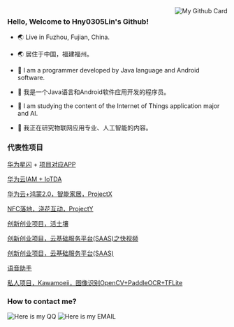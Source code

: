 <a href="https://github.com/Hny0305Lin" one-link-mark="yes" target="_blank">
<img align="right" alt="My Github Card" src="https://github-readme-stats.vercel.app/api?username=Hny0305Lin&show_icons=true&theme=vue-dark&custom_title=My%20GitHub%20Card" />
</a>

### Hello, Welcome to Hny0305Lin's Github!

- 🌏 Live in Fuzhou, Fujian, China.
- 🌏 居住于中国，福建福州。

- 🤗 I am a programmer developed by Java language and Android software.
- 🤗 我是一个Java语言和Android软件应用开发的程序员。

- 🔭 I am studying the content of the Internet of Things application major and AI.
- 🔭 我正在研究物联网应用专业、人工智能的内容。

### 代表性项目
[华为星闪](https://github.com/Hny0305Lin/Bearpi_Hi2821_Pico_NLChat) + [项目对应APP](https://github.com/Hny0305Lin/NLChat)

[华为云IAM + IoTDA](https://github.com/Hny0305Lin/Huawei-IAM-Java)

[华为云+鸿蒙2.0，智能家居，ProjectX](https://github.com/Hny0305Lin/Haohanyh-HAMOS-ProjectX)

[NFC落地，浇花互动，ProjectY](https://github.com/Hny0305Lin/Haohanyh-HAMOS-ProjectY)

[创新创业项目，活土壤](https://github.com/Hny0305Lin/LIVING_SOIL_Project)

[创新创业项目，云基础服务平台(SAAS)之快视频](https://github.com/Hny0305Lin/Fast-video-haohanyh)

[创新创业项目，云基础服务平台(SAAS)](https://github.com/Hny0305Lin/Web-saas-in-haohanyh.ovh)

[语音助手](https://github.com/Vove7/VOSP)

[私人项目，Kawamoeii，图像识别OpenCV+PaddleOCR+TFLite](https://github.com/Hny0305Lin/Haohanyh_KawaMoeii_Android)

### How to contact me?

![Here is my QQ](https://img.shields.io/static/v1?label=%E8%85%BE%E8%AE%AF%20QQ&message=1553809191&color=pink&style=for-the-badge&labelColor=blue&logoColor=black&logo=Tencent%20QQ)
![Here is my EMAIL](https://img.shields.io/static/v1?label=EMAIL&message=lmj-mc@outlook.com&color=blue&style=for-the-badge&labelColor=pink)
